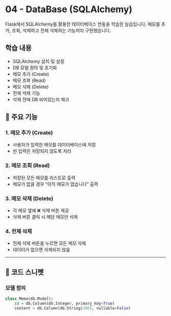 # 04 - DataBase (SQLAlchemy)

Flask에서 SQLAlchemy를 활용한 데이터베이스 연동을 학습한 실습입니다.
메모를 추가, 조회, 삭제하고 전체 삭제하는 기능까지 구현했습니다.


## 학습 내용

- SQLAlchemy 설치 및 설정
- DB 모델 정의 및 초기화
- 메모 추가 (Create)
- 메모 조회 (Read)
- 메모 삭제 (Delete)
- 전체 삭제 기능
- 삭제 전에 DB 비어있는지 체크


## 📝 주요 기능

### 1. 메모 추가 (Create)
- 사용자가 입력한 메모를 데이터베이스에 저장
- 빈 입력은 저장되지 않도록 처리

### 2. 메모 조회 (Read)
- 저장된 모든 메모를 리스트로 출력
- 메모가 없을 경우 “아직 메모가 없습니다” 출력

### 3. 메모 삭제 (Delete)
- 각 메모 옆에 ❌ 삭제 버튼 제공
- 삭제 버튼 클릭 시 해당 메모만 삭제

### 4. 전체 삭제
- 전체 삭제 버튼을 누르면 모든 메모 삭제
- 데이터가 없으면 삭제되지 않음

---

## 🧪 코드 스니펫

### 모델 정의

```python
class Memo(db.Model):
    id = db.Column(db.Integer, primary_key=True)
    content = db.Column(db.String(200), nullable=False)